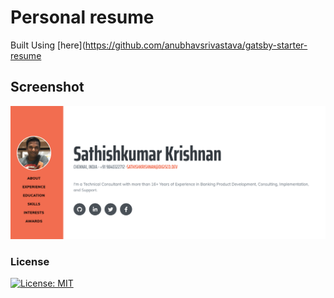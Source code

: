 # Personal resume

Built Using [here](https://github.com/anubhavsrivastava/gatsby-starter-resume

## Screenshot

![Screenshot](./src/assets/img/resume.png)

### License

[![License: MIT](https://img.shields.io/badge/License-MIT-yellow.svg)](https://opensource.org/licenses/MIT)